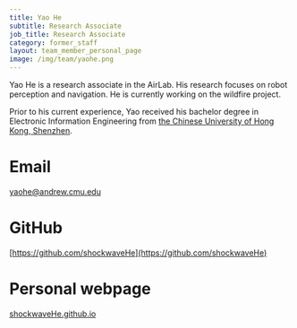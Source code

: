 ```yaml
---
title: Yao He
subtitle: Research Associate
job_title: Research Associate
category: former_staff
layout: team_member_personal_page
image: /img/team/yaohe.png
---
```


Yao He is a research associate in the AirLab. His research focuses on robot perception and navigation. He is currently working on the wildfire project. 

Prior to his current experience, Yao received his bachelor degree in Electronic Information Engineering from [the Chinese University of Hong Kong, Shenzhen](https://www.cuhk.edu.cn/en).

# Email #
[yaohe@andrew.cmu.edu](yaohe@andrew.cmu.edu)

# GitHub #
[https://github.com/shockwaveHe](https://github.com/shockwaveHe)
# Personal webpage #
[shockwaveHe.github.io](https://shockwavehe.github.io/)